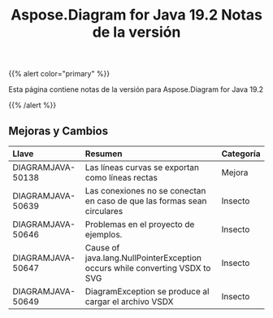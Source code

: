﻿---
title: Aspose.Diagram for Java 19.2 Notas de la versión
type: docs
weight: 110
url: /es/java/aspose-diagram-for-java-19-2-release-notes/
---
{{% alert color="primary" %}} 

Esta página contiene notas de la versión para Aspose.Diagram for Java 19.2

{{% /alert %}} 
## **Mejoras y Cambios**

|**Llave**|**Resumen**|**Categoría**|
|:- |:- |:- |
|DIAGRAMJAVA-50138|Las líneas curvas se exportan como líneas rectas|Mejora|
|DIAGRAMJAVA-50639|Las conexiones no se conectan en caso de que las formas sean circulares|Insecto|
|DIAGRAMJAVA-50646|Problemas en el proyecto de ejemplos.|Insecto|
|DIAGRAMJAVA-50647|Cause of java.lang.NullPointerException occurs while converting VSDX to SVG|Insecto|
|DIAGRAMJAVA-50649|DiagramException se produce al cargar el archivo VSDX|Insecto|

